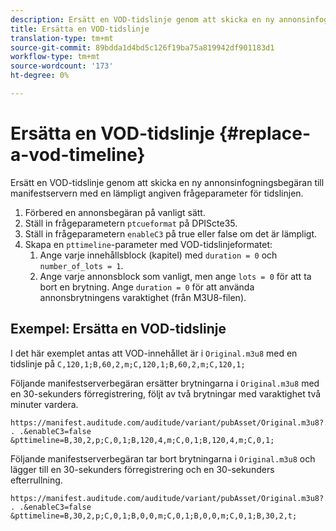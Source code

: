 ```yaml
---
description: Ersätt en VOD-tidslinje genom att skicka en ny annonsinfogningsbegäran till manifestservern med en lämpligt angiven frågeparameter för tidslinjen.
title: Ersätta en VOD-tidslinje
translation-type: tm+mt
source-git-commit: 89bdda1d4bd5c126f19ba75a819942df901183d1
workflow-type: tm+mt
source-wordcount: '173'
ht-degree: 0%

---
```



# Ersätta en VOD-tidslinje {#replace-a-vod-timeline}

Ersätt en VOD-tidslinje genom att skicka en ny annonsinfogningsbegäran till manifestservern med en lämpligt angiven frågeparameter för tidslinjen.

1. Förbered en annonsbegäran på vanligt sätt.
1. Ställ in frågeparametern `ptcueformat` på DPIScte35.
1. Ställ in frågeparametern `enableC3` på true eller false om det är lämpligt.
1. Skapa en `pttimeline`-parameter med VOD-tidslinjeformatet:
   1. Ange varje innehållsblock (kapitel) med `duration = 0` och `number_of_lots = 1`.
   1. Ange varje annonsblock som vanligt, men ange `lots = 0` för att ta bort en brytning. Ange `duration = 0` för att använda annonsbrytningens varaktighet (från M3U8-filen).

## Exempel: Ersätta en VOD-tidslinje

I det här exemplet antas att VOD-innehållet är i `Original.m3u8` med en tidslinje på `C,120,1;B,60,2,m;C,120,1;B,60,2,m;C,120,1;`

Följande manifestserverbegäran ersätter brytningarna i `Original.m3u8` med en 30-sekunders förregistrering, följt av två brytningar med varaktighet två minuter vardera.

```
https://manifest.auditude.com/auditude/variant/pubAsset/Original.m3u8?. . .&enableC3=false 
&pttimeline=B,30,2,p;C,0,1;B,120,4,m;C,0,1;B,120,4,m;C,0,1;
```

Följande manifestserverbegäran tar bort brytningarna i `Original.m3u8` och lägger till en 30-sekunders förregistrering och en 30-sekunders efterrullning.

```
https://manifest.auditude.com/auditude/variant/pubAsset/Original.m3u8?. . .&enableC3=false 
&pttimeline=B,30,2,p;C,0,1;B,0,0,m;C,0,1;B,0,0,m;C,0,1;B,30,2,t;
```
